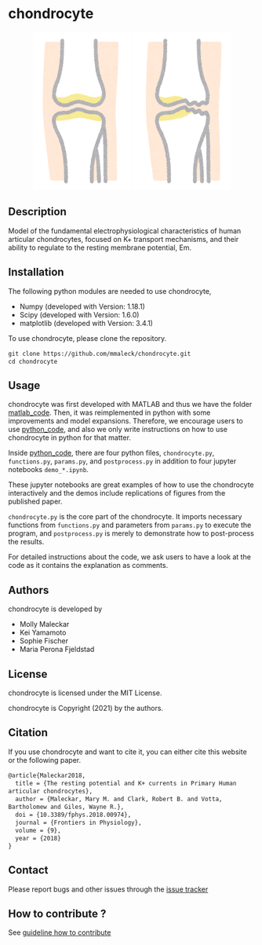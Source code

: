 # chondrocyte

<p align="center">
  <img src="https://github.com/mmaleck/chondrocyte/blob/master/docs/body_nankotsu.png" width="200">
  <img src="https://github.com/mmaleck/chondrocyte/blob/master/docs/body_nankotsu_suriheri.png" width="200">
</p>

## Description
Model of the fundamental electrophysiological characteristics of human articular chondrocytes, focused on K+ transport mechanisms, and their ability to regulate to the resting membrane potential, Em.

## Installation

The following python modules are needed to use chondrocyte, 

* Numpy (developed with Version: 1.18.1)
* Scipy (developed with Version: 1.6.0)
* matplotlib (developed with Version: 3.4.1)

To use chondrocyte, please clone the repository.

```
git clone https://github.com/mmaleck/chondrocyte.git
cd chondrocyte
```

## Usage

chondrocyte was first developed with MATLAB and thus we have the folder [matlab_code](matlab_code). Then, it was reimplemented in python with some improvements and model expansions.
Therefore, we encourage users to use [python_code](python_code), and also we only write instructions on how to use chondrocyte in python for that matter. 

Inside [python_code](python_code), there are four python files, `chondrocyte.py`, `functions.py`, `params.py`, and `postprocess.py` in addition to four jupyter notebooks `demo_*.ipynb`. 

These jupyter notebooks are great examples of how to use the chondrocyte interactively and the demos include replications of figures from the published paper. 

`chondrocyte.py` is the core part of the chondrocyte. It imports necessary functions from `functions.py` and parameters from `params.py` to execute the program, and `postprocess.py` is merely to demonstrate how to post-process the results. 

For detailed instructions about the code, we ask users to have a look at the code as it contains the explanation as comments.

## Authors
chondrocyte is developed by

  * Molly Maleckar 
  * Kei Yamamoto 
  * Sophie Fischer 
  * Maria Perona Fjeldstad 

## License

chondrocyte is licensed under the MIT License.

chondrocyte is Copyright (2021) by the authors.

## Citation

If you use chondrocyte and want to cite it, you can either cite this website or the following paper.

```
@article{Maleckar2018,
  title = {The resting potential and K+ currents in Primary Human articular chondrocytes},
  author = {Maleckar, Mary M. and Clark, Robert B. and Votta, Bartholomew and Giles, Wayne R.},
  doi = {10.3389/fphys.2018.00974},
  journal = {Frontiers in Physiology},
  volume = {9},
  year = {2018}
}
```

## Contact

Please report bugs and other issues through the [issue tracker](https://github.com/mmaleck/chondrocyte/issues)

## How to contribute ?

See [guideline how to contribute](docs/CONTRIBUTING.md)



